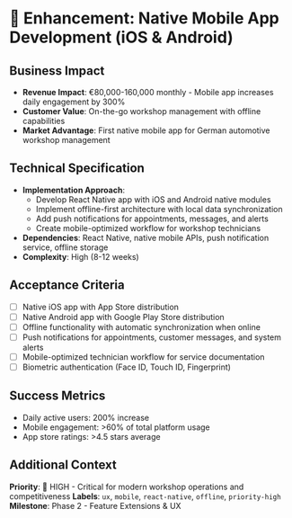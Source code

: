 # 🎯 Enhancement: Native Mobile App Development (iOS & Android)

## Business Impact
- **Revenue Impact**: €80,000-160,000 monthly - Mobile app increases daily engagement by 300%
- **Customer Value**: On-the-go workshop management with offline capabilities
- **Market Advantage**: First native mobile app for German automotive workshop management

## Technical Specification
- **Implementation Approach**: 
  - Develop React Native app with iOS and Android native modules
  - Implement offline-first architecture with local data synchronization
  - Add push notifications for appointments, messages, and alerts
  - Create mobile-optimized workflow for workshop technicians
- **Dependencies**: React Native, native mobile APIs, push notification service, offline storage
- **Complexity**: High (8-12 weeks)

## Acceptance Criteria
- [ ] Native iOS app with App Store distribution
- [ ] Native Android app with Google Play Store distribution
- [ ] Offline functionality with automatic synchronization when online
- [ ] Push notifications for appointments, customer messages, and system alerts
- [ ] Mobile-optimized technician workflow for service documentation
- [ ] Biometric authentication (Face ID, Touch ID, Fingerprint)

## Success Metrics
- Daily active users: 200% increase
- Mobile engagement: >60% of total platform usage
- App store ratings: >4.5 stars average

## Additional Context
**Priority**: 🔴 HIGH - Critical for modern workshop operations and competitiveness
**Labels**: `ux`, `mobile`, `react-native`, `offline`, `priority-high`
**Milestone**: Phase 2 - Feature Extensions & UX